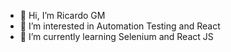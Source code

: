 - 👋 Hi, I’m Ricardo GM
- 👀 I’m interested in Automation Testing and React
- 🌱 I’m currently learning Selenium and React JS

<!---
Ricardo-GM/Ricardo-GM is a ✨ special ✨ repository because its `README.md` (this file) appears on your GitHub profile.
You can click the Preview link to take a look at your changes.
--->
